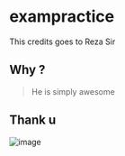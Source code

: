 # exampractice
This credits goes to Reza Sir 
## Why ?
> He is simply awesome 
## Thank u
![image](https://messages.365greetings.com/thank-you/thank-you-messages-for-teachers.html/attachment/thank-you-notes-for-teacher)
